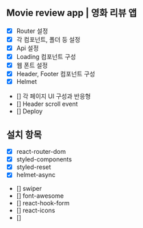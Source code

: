 ## Movie review app | 영화 리뷰 앱

- [x] Router 설정
- [x] 각 컴포넌트, 폴더 등 설정
- [x] Api 설정
- [x] Loading 컴포넌트 구성
- [x] 웹 폰트 설정
- [x] Header, Footer 컴포넌트 구성
- [x] Helmet
- [] 각 페이지 UI 구성과 반응형
- [] Header scroll event
- [] Deploy

## 설치 항목

- [x] react-router-dom
- [x] styled-components
- [x] styled-reset
- [x] helmet-async
- [] swiper
- [] font-awesome
- [] react-hook-form
- [] react-icons
- []
